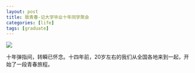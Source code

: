 ```yaml
---
layout: post
title: 致青春-记大学毕业十年同学聚会
categories: [life]
tags: [graduate]
---
```


![](http://mattma2009.qiniudn.com/20140419Tenyear/2014-04-19_66666.jpg)

十年弹指间，转瞬已怀念。十四年前，20岁左右的我们从全国各地来到一起，开始了一段青春旅程。



